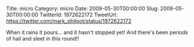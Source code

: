 Title: micro
Category: micro
Date: 2009-05-30T00:00:00
Slug: 2009-05-30T00:00:00
TwitterId: 1972622172
TweetUrl: https://twitter.com/mark_philpot/status/1972622172

When it rains it pours... and it hasn't stopped yet!  And there's been periods of hail and sleet in this round!!